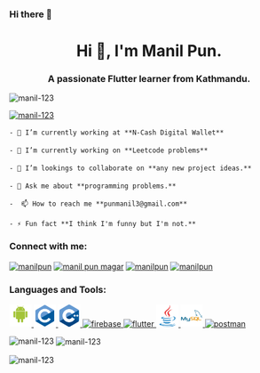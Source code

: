 ### Hi there 👋

<h1 align="center">Hi 👋, I'm Manil Pun.</h1>
<h3 align="center">A passionate Flutter learner from Kathmandu.</h3>

<p align="left"> <img src="https://komarev.com/ghpvc/?username=manil-123&label=Profile%20views&color=0e75b6&style=flat" alt="manil-123" /> </p>

<p align="left"> <a href="https://github.com/ryo-ma/github-profile-trophy"><img src="https://github-profile-trophy.vercel.app/?username=manil-123" alt="manil-123" /></a> </p>


    - 🔭 I’m currently working at **N-Cash Digital Wallet**

    - 🌱 I’m currently working on **Leetcode problems**
    
    - 👯 I’m lookings to collaborate on **any new project ideas.**
    
    - 💬 Ask me about **programming problems.**
    
    -  📫 How to reach me **punmanil3@gmail.com**
    
    - ⚡ Fun fact **I think I'm funny but I'm not.**


<h3 align="left">Connect with me:</h3>
<p align="left">
<a href="https://www.linkedin.com/in/manil-pun-93b441149/" target="blank"><img align="center" src="https://raw.githubusercontent.com/rahuldkjain/github-profile-readme-generator/master/src/images/icons/Social/linked-in-alt.svg" alt="manilpun" height="30" width="40" /></a>
<a href="https://www.facebook.com/manil.punmagar.31" target="blank"><img align="center" src="https://raw.githubusercontent.com/rahuldkjain/github-profile-readme-generator/master/src/images/icons/Social/facebook.svg" alt="manil pun magar" height="30" width="40" /></a>
<a href="https://instagram.com/manilpun" target="blank"><img align="center" src="https://raw.githubusercontent.com/rahuldkjain/github-profile-readme-generator/master/src/images/icons/Social/instagram.svg" alt="manilpun" height="30" width="40" /></a>
<a href="https://www.hackerrank.com/punmanil3" target="blank"><img align="center" src="https://raw.githubusercontent.com/rahuldkjain/github-profile-readme-generator/master/src/images/icons/Social/hackerrank.svg" alt="manilpun" height="30" width="40" /></a>
</p>

<h3 align="left">Languages and Tools:</h3>
<p align="left"> <a href="https://developer.android.com" target="_blank"> <img src="https://raw.githubusercontent.com/devicons/devicon/master/icons/android/android-original-wordmark.svg" alt="android" width="40" height="40"/> </a> <a href="https://www.cprogramming.com/" target="_blank"> <img src="https://raw.githubusercontent.com/devicons/devicon/master/icons/c/c-original.svg" alt="c" width="40" height="40"/> </a> <a href="https://www.w3schools.com/cpp/" target="_blank"> <img src="https://raw.githubusercontent.com/devicons/devicon/master/icons/cplusplus/cplusplus-original.svg" alt="cplusplus" width="40" height="40"/> </a> <a href="https://firebase.google.com/" target="_blank"> <img src="https://www.vectorlogo.zone/logos/firebase/firebase-icon.svg" alt="firebase" width="40" height="40"/> </a> <a href="https://flutter.dev" target="_blank"> <img src="https://www.vectorlogo.zone/logos/flutterio/flutterio-icon.svg" alt="flutter" width="40" height="40"/> </a> <a href="https://www.java.com" target="_blank"> <img src="https://raw.githubusercontent.com/devicons/devicon/master/icons/java/java-original.svg" alt="java" width="40" height="40"/> </a> <a href="https://www.mysql.com/" target="_blank"> <img src="https://raw.githubusercontent.com/devicons/devicon/master/icons/mysql/mysql-original-wordmark.svg" alt="mysql" width="40" height="40"/> </a> <a href="https://postman.com" target="_blank"> <img src="https://www.vectorlogo.zone/logos/getpostman/getpostman-icon.svg" alt="postman" width="40" height="40"/> </a> </p>

<p><img align="left" src="https://github-readme-stats.vercel.app/api/top-langs?username=manil-123&show_icons=true&locale=en&layout=compact" alt="manil-123" /></p>

<p>&nbsp;<img align="center" src="https://github-readme-stats.vercel.app/api?username=manil-123&show_icons=true&locale=en" alt="manil-123" /></p>

<p><img align="center" src="https://github-readme-streak-stats.herokuapp.com/?user=manil-123&" alt="manil-123" /></p>

